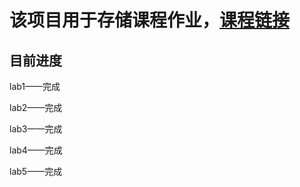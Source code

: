 # 该项目用于存储课程作业，[课程链接](https://github.com/walkman617/IMD/blob/master/Assignments.md)

## 目前进度

lab1——完成

lab2——完成

lab3——完成

lab4——完成

lab5——完成